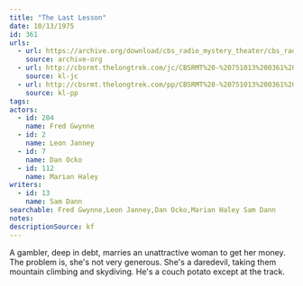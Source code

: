 ```yaml
---
title: "The Last Lesson"
date: 10/13/1975
id: 361
urls: 
  - url: https://archive.org/download/cbs_radio_mystery_theater/cbs_radio_mystery_theater-0351-0400.zip/cbs_radio_mystery_theater-0351-0400%2Fcbsrmt_0361_the_last_lesson.mp3
    source: archive-org
  - url: http://cbsrmt.thelongtrek.com/jc/CBSRMT%20-%20751013%200361%20The%20Last%20Lesson%20vbr%20fb2_jc.mp3
    source: kl-jc
  - url: http://cbsrmt.thelongtrek.com/pp/CBSRMT%20-%20751013%200361%20The%20Last%20Lesson_pp.mp3
    source: kl-pp
tags: 
actors:  
  - id: 204
    name: Fred Gwynne  
  - id: 2
    name: Leon Janney  
  - id: 7
    name: Dan Ocko  
  - id: 112
    name: Marian Haley
writers:  
  - id: 13
    name: Sam Dann
searchable: Fred Gwynne,Leon Janney,Dan Ocko,Marian Haley Sam Dann
notes: 
descriptionSource: kf
---
```

A gambler, deep in debt, marries an unattractive woman to get her money. The problem is, she's not very generous. She's a daredevil, taking them mountain climbing and skydiving. He's a couch potato except at the track.